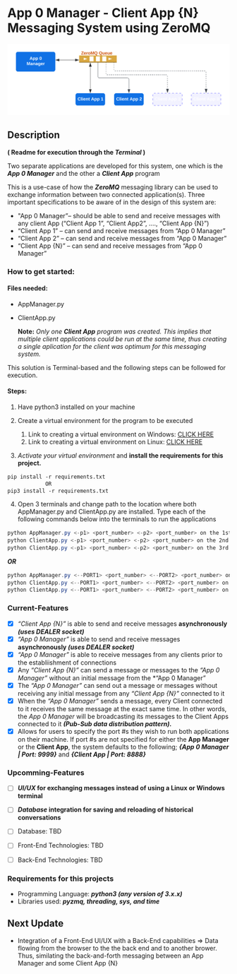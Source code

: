# App 0 Manager - Client App {N} Messaging System using ZeroMQ
![Simplified System Image](System.png "ZeroMQ Queue system")

## Description 
**( Readme for execution through the ***Terminal*** )**

Two separate applications are developed for this system, one which is the ***App 0 Manager*** and the other a ***Client App*** program

This is a use-case of how the ***ZeroMQ*** messaging library can be used to exchange information between two connected application(s). Three important specifications to be aware of in the design of this system are:

* "App 0 Manager”– should be able to send and receive messages with any client App (“Client App 1”, “Client App2”, ...., “Client App {N}”)
* “Client App 1” – can send and receive messages from “App 0 Manager”
* “Client App 2” – can send and receive messages from “App 0 Manager”
* “Client App {N}” – can send and receive messages from “App 0 Manager”

### How to get started:
#### Files needed:
  * AppManager.py
  * ClientApp.py

      **Note:** *Only one **Client App** program was created. This implies that multiple client applications could be run at the same time, thus creating a single aplication for the client was optimum for this messaging system.*

  This solution is Terminal-based and the following steps can be followed for execution.

  #### Steps:
  1. Have python3 installed on your machine
  2. Create a virtual environment for the program to be executed
      1. Link to creating a virtual environment on Windows: [CLICK HERE](https://linuxhint.com/python-requirements-txt-file/ "Windows link")
      2. Link to creating a virtual environment on Linux: [CLICK HERE](https://mothergeo-py.readthedocs.io/en/latest/development/how-to/venv.html "Linux link")

  3. *Activate your virtual environment* and **install the requirements for this project.** 
  ```
  pip install -r requirements.txt
              OR
  pip3 install -r requirements.txt
  ```
  4. Open 3 terminals and change path to the location where both AppManager.py and ClientApp.py are installed. Type each of the following commands below into the terminals to run the applications
  ```powershell 
  python AppManager.py <-p1> <port_number> <-p2> <port_number> on the 1st terminal
  python ClientApp.py <-p1> <port_number> <-p2> <port_number> on the 2nd terminal
  python ClientApp.py <-p1> <port_number> <-p2> <port_number> on the 3rd terminal
  ```
***OR***
  ```powershell 
  python AppManager.py <--PORT1> <port_number> <--PORT2> <port_number> on the 1st terminal
  python ClientApp.py <--PORT1> <port_number> <--PORT2> <port_number> on the 2nd terminal
  python ClientApp.py <--PORT1> <port_number> <--PORT2> <port_number> on the 3rd terminal
  ```



### Current-Features
- [x] *“Client App {N}”* is able to send and receive messages **asynchronously *(uses DEALER socket)***
- [x] *“App 0 Manager”* is able to send and receive messages __asynchronously *(uses DEALER socket)*__
- [x] *“App 0 Manager”* is able to receive messages from any clients prior to the establiishment of connections
- [x] Any *“Client App {N}”* can send a message or messages to the *“App 0 Manager”* without an initial message from the *“App 0 Manager”
- [x] The *“App 0 Manager”* can send out a message or messages without receiving any initial message from any *“Client App {N}”* connected to it
- [x] When the *“App 0 Manager”* sends a message, every Client connected to it receives the same message at the exact same time. In other words, the *App 0 Manager* will be broadcasting its messages to the Client Apps connected to it ***(Pub-Sub data distribution pattern).***
- [x] Allows for users to specify the port #s they wish to run both applications on their machine. If port #s are not specified for either the **App Manager** or the **Client App**, the system defaults to the following; ***{App 0 Manager | Port: 9999}*** and ***{Client App | Port: 8888}***

### Upcomming-Features
- [ ] ***UI/UX* for exchanging messages instead of using a Linux or Windows terminal**
- [ ] ***Database* integration for saving and reloading of historical conversations**
- [ ] Database: TBD
- [ ] Front-End Technologies: TBD 
- [ ] Back-End Technologies: TBD


### Requirements for this projects
  * Programming Language: ***python3 (any version of 3.x.x)***
  * Libraries used: ***pyzmq, threading, sys, and time***


## Next Update
* Integration of a Front-End UI/UX with a Back-End capabilities => Data flowing from the browser to the the back end and to another brower. Thus, similating the back-and-forth messaging between an App Manager and some Client App {N}